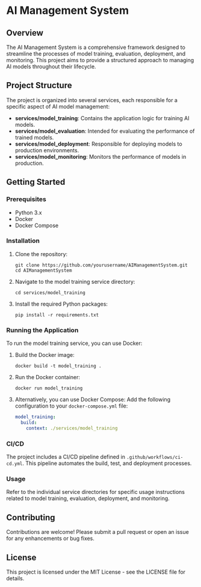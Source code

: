# AI Management System

## Overview
The AI Management System is a comprehensive framework designed to streamline the processes of model training, evaluation, deployment, and monitoring. This project aims to provide a structured approach to managing AI models throughout their lifecycle.

## Project Structure
The project is organized into several services, each responsible for a specific aspect of AI model management:

- **services/model_training**: Contains the application logic for training AI models.
- **services/model_evaluation**: Intended for evaluating the performance of trained models.
- **services/model_deployment**: Responsible for deploying models to production environments.
- **services/model_monitoring**: Monitors the performance of models in production.

## Getting Started

### Prerequisites
- Python 3.x
- Docker
- Docker Compose

### Installation
1. Clone the repository:
   ```
   git clone https://github.com/yourusername/AIManagementSystem.git
   cd AIManagementSystem
   ```

2. Navigate to the model training service directory:
   ```
   cd services/model_training
   ```

3. Install the required Python packages:
   ```
   pip install -r requirements.txt
   ```

### Running the Application
To run the model training service, you can use Docker:
1. Build the Docker image:
   ```
   docker build -t model_training .
   ```

2. Run the Docker container:
   ```
   docker run model_training
   ```

3. Alternatively, you can use Docker Compose:
   Add the following configuration to your `docker-compose.yml` file:
   ```yaml
   model_training:
     build:
       context: ./services/model_training
   ```

### CI/CD
The project includes a CI/CD pipeline defined in `.github/workflows/ci-cd.yml`. This pipeline automates the build, test, and deployment processes.

### Usage
Refer to the individual service directories for specific usage instructions related to model training, evaluation, deployment, and monitoring.

## Contributing
Contributions are welcome! Please submit a pull request or open an issue for any enhancements or bug fixes.

## License
This project is licensed under the MIT License - see the LICENSE file for details.